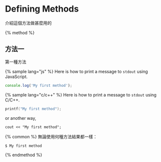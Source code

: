 # Defining Methods

介紹這個方法做甚麼用的

{% method %}
## 方法一

第一種方法

{% sample lang="js" %}
Here is how to print a message to `stdout` using JavaScript.

```js
console.log('My first method');
```

{% sample lang="c/c++" %}
Here is how to print a message to `stdout` using C/C++.

```c
printf("My first method");
```
or another way, 
```
cout << "My first method";
```

{% common %}
無論使用何種方法結果都一樣：

```bash
$ My first method
```
{% endmethod %}
